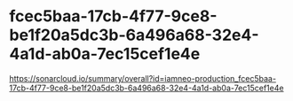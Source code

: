 # fcec5baa-17cb-4f77-9ce8-be1f20a5dc3b-6a496a68-32e4-4a1d-ab0a-7ec15cef1e4e
https://sonarcloud.io/summary/overall?id=iamneo-production_fcec5baa-17cb-4f77-9ce8-be1f20a5dc3b-6a496a68-32e4-4a1d-ab0a-7ec15cef1e4e
